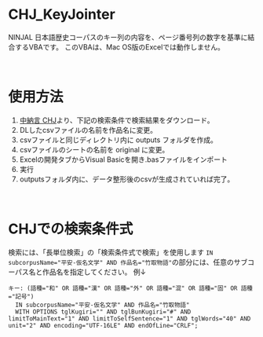# CHJ_KeyJointer
NINJAL 日本語歴史コーパスのキー列の内容を、ページ番号列の数字を基準に結合するVBAです。
このVBAは、Mac OS版のExcelでは動作しません。

<br>

# 使用方法

1. [中納言 CHJ](https://chunagon.ninjal.ac.jp/chj/search)より、下記の検索条件で検索結果をダウンロード。
2. DLしたcsvファイルの名前を作品名に変更。
3. csvファイルと同じディレクトリ内に outputs フォルダを作成。
4. csvファイルのシートの名前を original に変更。
5. Excelの開発タブからVisual Basicを開き.basファイルをインポート
6. 実行
7. outputsフォルダ内に、データ整形後のcsvが生成されていれば完了。

<br>

# CHJでの検索条件式
検索には、「長単位検索」の「検索条件式で検索」を使用します
```IN subcorpusName="平安-仮名文学" AND 作品名="竹取物語"```の部分には、任意のサブコーパス名と作品名を指定してください。
例↓

```
キー: (語種="和" OR 語種="漢" OR 語種="外" OR 語種="混" OR 語種="固" OR 語種="記号")
  IN subcorpusName="平安-仮名文学" AND 作品名="竹取物語"
  WITH OPTIONS tglKugiri="" AND tglBunKugiri="#" AND limitToMainText="1" AND limitToSelfSentence="1" AND tglWords="40" AND unit="2" AND encoding="UTF-16LE" AND endOfLine="CRLF";
```
